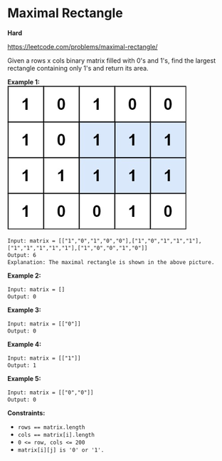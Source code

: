 # Maximal Rectangle
**Hard**

https://leetcode.com/problems/maximal-rectangle/


Given a rows x cols binary matrix filled with 0's and 1's, find the largest rectangle containing only 1's and return its area.


**Example 1:**  
![Matrix](./maximal.jpg)
```
Input: matrix = [["1","0","1","0","0"],["1","0","1","1","1"],["1","1","1","1","1"],["1","0","0","1","0"]]
Output: 6
Explanation: The maximal rectangle is shown in the above picture.
```
**Example 2:**
```
Input: matrix = []
Output: 0
```
**Example 3:**
```
Input: matrix = [["0"]]
Output: 0
```
**Example 4:**
```
Input: matrix = [["1"]]
Output: 1
```
**Example 5:**
```
Input: matrix = [["0","0"]]
Output: 0
```
 

**Constraints:**

- `rows == matrix.length`
- `cols == matrix[i].length`
- `0 <= row, cols <= 200`
- `matrix[i][j] is '0' or '1'.`